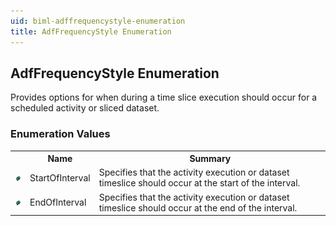 ```yaml
---
uid: biml-adffrequencystyle-enumeration
title: AdfFrequencyStyle Enumeration
---
```


## AdfFrequencyStyle Enumeration

<div class="LanguageSummary"><div class ="SummaryItem">Provides options for when during a time slice execution should occur for a scheduled activity or sliced dataset.</div></div>
<div class="EnumValueGroup">

### Enumeration Values

<table id="EnumValue" class="MemberList"><tbody><tr><th class="MemberTypeIconColumnHeader">&nbsp;</th><th class="MemberNameColumnHeader">Name</th><th class="MemberSummaryColumnHeader">Summary</th></tr><tr class="cd0"><td align="center" class="MemberTypeIcon"><img src="enumValue.png"></img></td><td class="MemberName">StartOfInterval</td><td class="MemberSummary"><div class ="SummaryItem">Specifies that the activity execution or dataset timeslice should occur at the start of the interval.</div></td></tr><tr class="cd1"><td align="center" class="MemberTypeIcon"><img src="enumValue.png"></img></td><td class="MemberName">EndOfInterval</td><td class="MemberSummary"><div class ="SummaryItem">Specifies that the activity execution or dataset timeslice should occur at the end of the interval.</div></td></tr></tbody></table>
</div>